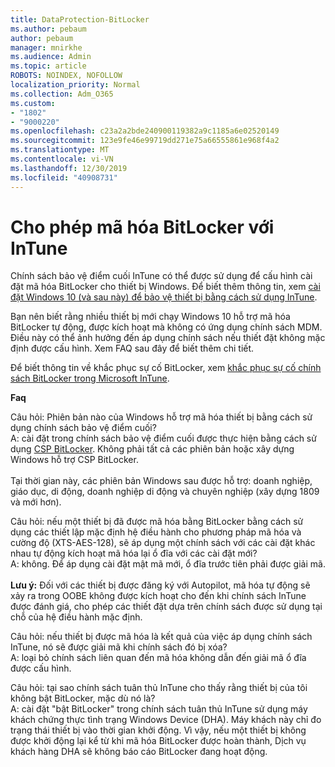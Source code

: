 ```yaml
---
title: DataProtection-BitLocker
ms.author: pebaum
author: pebaum
manager: mnirkhe
ms.audience: Admin
ms.topic: article
ROBOTS: NOINDEX, NOFOLLOW
localization_priority: Normal
ms.collection: Adm_O365
ms.custom:
- "1802"
- "9000220"
ms.openlocfilehash: c23a2a2bde240900119382a9c1185a6e02520149
ms.sourcegitcommit: 123e9fe46e99719dd271e75a66555861e968f4a2
ms.translationtype: MT
ms.contentlocale: vi-VN
ms.lasthandoff: 12/30/2019
ms.locfileid: "40908731"
---
```

# <a name="enabling-bitlocker-encryption-with-intune"></a>Cho phép mã hóa BitLocker với InTune

 Chính sách bảo vệ điểm cuối InTune có thể được sử dụng để cấu hình cài đặt mã hóa BitLocker cho thiết bị Windows. Để biết thêm thông tin, xem [cài đặt Windows 10 (và sau này) để bảo vệ thiết bị bằng cách sử dụng InTune](https://docs.microsoft.com/intune/endpoint-protection-windows-10#windows-encryption).
 
Bạn nên biết rằng nhiều thiết bị mới chạy Windows 10 hỗ trợ mã hóa BitLocker tự động, được kích hoạt mà không có ứng dụng chính sách MDM. Điều này có thể ảnh hưởng đến áp dụng chính sách nếu thiết đặt không mặc định được cấu hình. Xem FAQ sau đây để biết thêm chi tiết.
 
Để biết thông tin về khắc phục sự cố BitLocker, xem [khắc phục sự cố chính sách BitLocker trong Microsoft InTune](https://docs.microsoft.com/intune/protect/troubleshoot-bitlocker-policies).
 
 
**Faq**

 Câu hỏi: Phiên bản nào của Windows hỗ trợ mã hóa thiết bị bằng cách sử dụng chính sách bảo vệ điểm cuối?<br>
 A: cài đặt trong chính sách bảo vệ điểm cuối được thực hiện bằng cách sử dụng [CSP BitLocker](https://docs.microsoft.com/windows/client-management/mdm/bitlocker-csp). Không phải tất cả các phiên bản hoặc xây dựng Windows hỗ trợ CSP BitLocker. <br><br>
      Tại thời gian này, các phiên bản Windows sau được hỗ trợ: doanh nghiệp, giáo dục, di động, doanh nghiệp di động và chuyên nghiệp (xây dựng 1809 và mới hơn).
 
Câu hỏi: nếu một thiết bị đã được mã hóa bằng BitLocker bằng cách sử dụng các thiết lập mặc định hệ điều hành cho phương pháp mã hóa và cường độ (XTS-AES-128), sẽ áp dụng một chính sách với các cài đặt khác nhau tự động kích hoạt mã hóa lại ổ đĩa với các cài đặt mới?<br>
A: không. Để áp dụng cài đặt mật mã mới, ổ đĩa trước tiên phải được giải mã.<br><br>
**Lưu ý:** Đối với các thiết bị được đăng ký với Autopilot, mã hóa tự động sẽ xảy ra trong OOBE không được kích hoạt cho đến khi chính sách InTune được đánh giá, cho phép các thiết đặt dựa trên chính sách được sử dụng tại chỗ của hệ điều hành mặc định.
 
Câu hỏi: nếu thiết bị được mã hóa là kết quả của việc áp dụng chính sách InTune, nó sẽ được giải mã khi chính sách đó bị xóa?<br>
A: loại bỏ chính sách liên quan đến mã hóa không dẫn đến giải mã ổ đĩa được cấu hình.
 
Câu hỏi: tại sao chính sách tuân thủ InTune cho thấy rằng thiết bị của tôi không bật BitLocker, mặc dù nó là?<br>
A: cài đặt "bật BitLocker" trong chính sách tuân thủ InTune sử dụng máy khách chứng thực tình trạng Windows Device (DHA). Máy khách này chỉ đo trạng thái thiết bị vào thời gian khởi động. Vì vậy, nếu một thiết bị không được khởi động lại kể từ khi mã hóa BitLocker được hoàn thành, Dịch vụ khách hàng DHA sẽ không báo cáo BitLocker đang hoạt động.
 
 